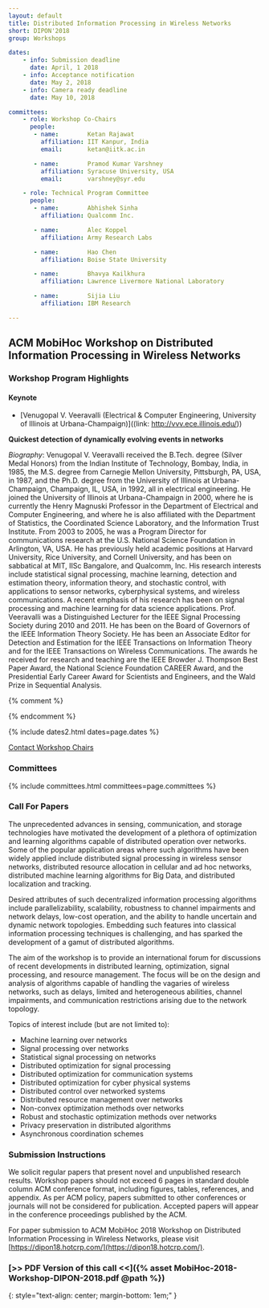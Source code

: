 ```yaml
---
layout: default
title: Distributed Information Processing in Wireless Networks
short: DIPON'2018
group: Workshops

dates:
    - info: Submission deadline
      date: April, 1 2018
    - info: Acceptance notification
      date: May 2, 2018
    - info: Camera ready deadline
      date: May 10, 2018

committees:
    - role: Workshop Co-Chairs
      people:
       - name:        Ketan Rajawat
         affiliation: IIT Kanpur, India
         email:       ketan@iitk.ac.in

       - name:        Pramod Kumar Varshney
         affiliation: Syracuse University, USA
         email:       varshney@syr.edu

    - role: Technical Program Committee
      people:
       - name:        Abhishek Sinha
         affiliation: Qualcomm Inc.

       - name:        Alec Koppel
         affiliation: Army Research Labs

       - name:        Hao Chen
         affiliation: Boise State University

       - name:        Bhavya Kailkhura
         affiliation: Lawrence Livermore National Laboratory

       - name:        Sijia Liu
         affiliation: IBM Research

---
```


## ACM MobiHoc Workshop on Distributed Information Processing in Wireless Networks

### Workshop Program Highlights

#### Keynote

- [Venugopal V. Veeravalli (Electrical & Computer Engineering, University of Illinois at Urbana-Champaign)]((link: http://vvv.ece.illinois.edu/))

**Quickest detection of dynamically evolving events in networks**

_Biography_: Venugopal V. Veeravalli received the B.Tech. degree (Silver Medal Honors) from the Indian Institute of Technology, Bombay,
India, in 1985, the M.S. degree from Carnegie Mellon University, Pittsburgh, PA, USA, in 1987, and the Ph.D. degree from the University of Illinois at Urbana-Champaign, Champaign, IL, USA, in 1992, all in electrical engineering. He joined the University of Illinois at Urbana-Champaign in 2000, where he is currently the Henry Magnuski Professor in the Department of Electrical
and Computer Engineering, and where he is also affiliated with the Department of Statistics, the Coordinated Science Laboratory, and the Information Trust Institute. From 2003 to 2005, he was a Program Director for communications research at the U.S. National Science Foundation in Arlington, VA, USA. He has previously held academic positions at Harvard University, Rice University, 
and Cornell University, and has been on sabbatical at MIT, IISc Bangalore, and Qualcomm, Inc. His research interests include statistical signal processing, machine learning, detection and estimation theory, information theory, and stochastic control, with applications to sensor networks, cyberphysical systems, and wireless communications. A recent emphasis of his research has been on signal processing and machine learning for data science applications. Prof. Veeravalli was a Distinguished Lecturer for the IEEE Signal Processing Society during 2010 and 2011. He has been on the Board of Governors of the IEEE Information Theory Society. He has been an Associate Editor for Detection and Estimation for the IEEE Transactions on Information Theory and for the IEEE Transactions on Wireless Communications. The awards he received for research and teaching are the IEEE Browder J. Thompson Best Paper Award, the National Science Foundation CAREER Award, and the Presidential Early Career Award for Scientists and Engineers, and the Wald Prize in Sequential Analysis.

{% comment %}

<!-- {% include program-online.html type="dipon" %} -->

{% endcomment %}

{% include dates2.html dates=page.dates %}

<div class="row">
  <div class="col-sm-6 col-sm-offset-3">
    <a href="mailto:{% for person in page.committees[0].people %}{% if person.email and person.email != "" %}{% unless forloop.first %},{% endunless %}{{ person.email }}{% endif %}{% endfor %}?subject=[{{ page.short }}]" class="btn btn-primary btn-block" role="button">Contact Workshop Chairs</a>
  </div>
</div>

### Committees

{% include committees.html committees=page.committees %}

### Call For Papers

The unprecedented advances in sensing, communication, and storage technologies have motivated the development of a plethora of optimization and learning algorithms capable of distributed operation over networks. Some of the popular application areas where such algorithms have been widely applied include distributed signal processing in wireless sensor networks, distributed resource allocation in cellular and ad hoc networks, distributed machine learning algorithms for Big Data, and distributed localization and tracking.

Desired attributes of such decentralized information processing algorithms include parallelizability, scalability, robustness to channel impairments and network delays, low-cost operation, and the ability to handle uncertain and dynamic network topologies. Embedding such features into classical information processing techniques is challenging, and has sparked the development of a gamut of distributed algorithms.

The aim of the workshop is to provide an international forum for discussions of recent developments in distributed learning, optimization, signal processing, and resource management. The focus will be on the design and analysis of algorithms capable of handling the vagaries of wireless networks, such as delays, limited and heterogeneous abilities, channel impairments, and communication restrictions arising due to the network topology.

Topics of interest include (but are not limited to):

- Machine learning over networks
- Signal processing over networks
- Statistical signal processing on networks
- Distributed optimization for signal processing
- Distributed optimization for communication systems
- Distributed optimization for cyber physical systems
- Distributed control over networked systems
- Distributed resource management over networks
- Non-convex optimization methods over networks
- Robust and stochastic optimization methods over networks
- Privacy preservation in distributed algorithms
- Asynchronous coordination schemes

### Submission Instructions

We solicit regular papers that present novel and unpublished research results. Workshop papers should not exceed 6 pages in standard double column ACM conference format, including figures, tables, references, and appendix. As per ACM policy, papers submitted to other conferences or journals will not be considered for publication. Accepted papers will appear in the conference proceedings published by the ACM.

For paper submission to ACM MobiHoc 2018 Workshop on Distributed Information Processing in Wireless Networks, please visit [https://dipon18.hotcrp.com/](https://dipon18.hotcrp.com/).

### [>> PDF Version of this call <<]({% asset MobiHoc-2018-Workshop-DIPON-2018.pdf @path %})
{: style="text-align: center; margin-bottom: 1em;" }
